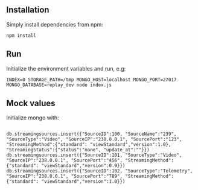 ## Installation
Simply install dependencies from npm:
```
npm install
```

## Run
Initialize the environment variables and run, e.g:
```
INDEX=0 STORAGE_PATH=/tmp MONGO_HOST=localhost MONGO_PORT=27017 MONGO_DATABASE=replay_dev node index.js 
```

## Mock values
Initialize mongo with:
```

db.streamingsources.insert({"SourceID":100, "SourceName":"239", "SourceType":"Video", "SourceIP":"238.0.0.1", "SourcePort":"123", "StreamingMethod":{"standard": "viewStandard","version":1.0}, "StreamingStatus":{"status":"none", "update_at":""}})
db.streamingsources.insert({"SourceID":101, "SourceType":"Video", "SourceIP":"238.0.0.1", "SourcePort":"456", "StreamingMethod":{"standard": "viewStandard","version":0.9}})
db.streamingsources.insert({"SourceID":102, "SourceType":"Telemetry", "SourceIP":"238.0.0.1", "SourcePort":"789", "StreamingMethod":{"standard": "viewStandard","version":1.0}})
```
